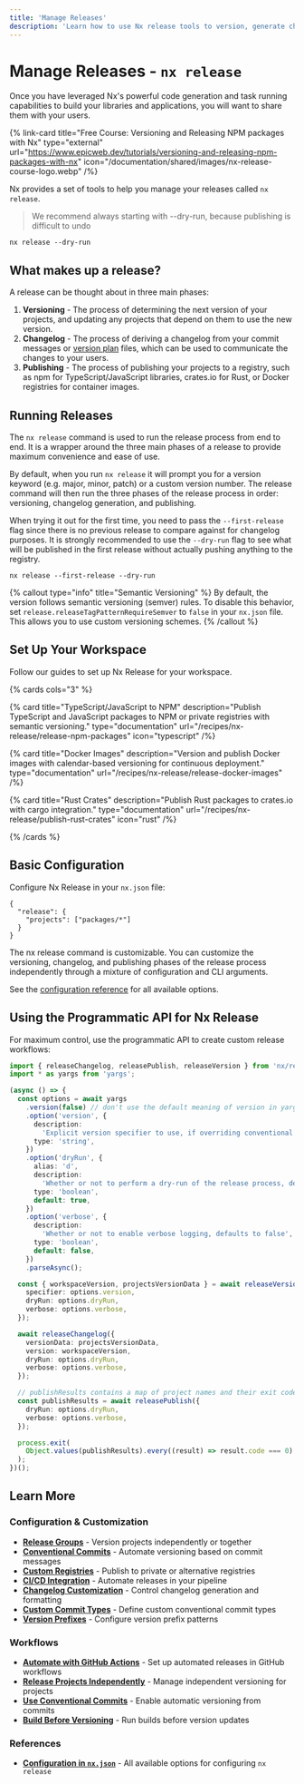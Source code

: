 ```yaml
---
title: 'Manage Releases'
description: 'Learn how to use Nx release tools to version, generate changelogs, and publish your projects with confidence using conventional commits.'
---
```


# Manage Releases - `nx release`

Once you have leveraged Nx's powerful code generation and task running capabilities to build your libraries and applications, you will want to share them with your users.

{% link-card title="Free Course: Versioning and Releasing NPM packages with Nx" type="external" url="https://www.epicweb.dev/tutorials/versioning-and-releasing-npm-packages-with-nx" icon="/documentation/shared/images/nx-release-course-logo.webp" /%}

Nx provides a set of tools to help you manage your releases called `nx release`.

> We recommend always starting with --dry-run, because publishing is difficult to undo

```shell
nx release --dry-run
```

## What makes up a release?

A release can be thought about in three main phases:

1. **Versioning** - The process of determining the next version of your projects, and updating any projects that depend on them to use the new version.
2. **Changelog** - The process of deriving a changelog from your commit messages or [version plan](/recipes/nx-release/file-based-versioning-version-plans) files, which can be used to communicate the changes to your users.
3. **Publishing** - The process of publishing your projects to a registry, such as npm for TypeScript/JavaScript libraries, crates.io for Rust, or Docker registries for container images.

## Running Releases

The `nx release` command is used to run the release process from end to end. It is a wrapper around the three main phases of a release to provide maximum convenience and ease of use.

By default, when you run `nx release` it will prompt you for a version keyword (e.g. major, minor, patch) or a custom version number. The release command will then run the three phases of the release process in order: versioning, changelog generation, and publishing.

When trying it out for the first time, you need to pass the `--first-release` flag since there is no previous release to compare against for changelog purposes. It is strongly recommended to use the `--dry-run` flag to see what will be published in the first release without actually pushing anything to the registry.

```shell
nx release --first-release --dry-run
```

{% callout type="info" title="Semantic Versioning" %}
By default, the version follows semantic versioning (semver) rules. To disable this behavior, set `release.releaseTagPatternRequireSemver` to `false` in your `nx.json` file. This allows you to use custom versioning schemes.
{% /callout %}

## Set Up Your Workspace

Follow our guides to set up Nx Release for your workspace.

{% cards cols="3" %}

{% card title="TypeScript/JavaScript to NPM" description="Publish TypeScript and JavaScript packages to NPM or private registries with semantic versioning." type="documentation" url="/recipes/nx-release/release-npm-packages" icon="typescript" /%}

{% card title="Docker Images" description="Version and publish Docker images with calendar-based versioning for continuous deployment." type="documentation" url="/recipes/nx-release/release-docker-images" /%}

{% card title="Rust Crates" description="Publish Rust packages to crates.io with cargo integration." type="documentation" url="/recipes/nx-release/publish-rust-crates" icon="rust" /%}

{% /cards %}

## Basic Configuration

Configure Nx Release in your `nx.json` file:

```jsonc {% fileName="nx.json" %}
{
  "release": {
    "projects": ["packages/*"]
  }
}
```

The nx release command is customizable. You can customize the versioning, changelog, and publishing phases of the release process independently through a mixture of configuration and CLI arguments.

See the [configuration reference](/reference/nx-json#release) for all available options.

## Using the Programmatic API for Nx Release

For maximum control, use the programmatic API to create custom release workflows:

```ts {% fileName="tools/scripts/release.ts" %}
import { releaseChangelog, releasePublish, releaseVersion } from 'nx/release';
import * as yargs from 'yargs';

(async () => {
  const options = await yargs
    .version(false) // don't use the default meaning of version in yargs
    .option('version', {
      description:
        'Explicit version specifier to use, if overriding conventional commits',
      type: 'string',
    })
    .option('dryRun', {
      alias: 'd',
      description:
        'Whether or not to perform a dry-run of the release process, defaults to true',
      type: 'boolean',
      default: true,
    })
    .option('verbose', {
      description:
        'Whether or not to enable verbose logging, defaults to false',
      type: 'boolean',
      default: false,
    })
    .parseAsync();

  const { workspaceVersion, projectsVersionData } = await releaseVersion({
    specifier: options.version,
    dryRun: options.dryRun,
    verbose: options.verbose,
  });

  await releaseChangelog({
    versionData: projectsVersionData,
    version: workspaceVersion,
    dryRun: options.dryRun,
    verbose: options.verbose,
  });

  // publishResults contains a map of project names and their exit codes
  const publishResults = await releasePublish({
    dryRun: options.dryRun,
    verbose: options.verbose,
  });

  process.exit(
    Object.values(publishResults).every((result) => result.code === 0) ? 0 : 1
  );
})();
```

## Learn More

### Configuration & Customization

- **[Release Groups](/recipes/nx-release/release-projects-independently)** - Version projects independently or together
- **[Conventional Commits](/recipes/nx-release/automatically-version-with-conventional-commits)** - Automate versioning based on commit messages
- **[Custom Registries](/recipes/nx-release/configure-custom-registries)** - Publish to private or alternative registries
- **[CI/CD Integration](/recipes/nx-release/publish-in-ci-cd)** - Automate releases in your pipeline
- **[Changelog Customization](/recipes/nx-release/configure-changelog-format)** - Control changelog generation and formatting
- **[Custom Commit Types](/recipes/nx-release/customize-conventional-commit-types)** - Define custom conventional commit types
- **[Version Prefixes](/recipes/nx-release/configuration-version-prefix)** - Configure version prefix patterns

### Workflows

- **[Automate with GitHub Actions](/recipes/nx-release/automate-github-releases)** - Set up automated releases in GitHub workflows
- **[Release Projects Independently](/recipes/nx-release/release-projects-independently)** - Manage independent versioning for projects
- **[Use Conventional Commits](/recipes/nx-release/automatically-version-with-conventional-commits)** - Enable automatic versioning from commits
- **[Build Before Versioning](/recipes/nx-release/build-before-versioning)** - Run builds before version updates

### References

- **[Configuration in `nx.json`](/reference/nx-json#release)** - All available options for configuring `nx release`
